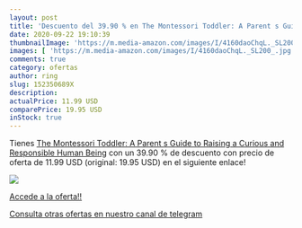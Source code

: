 ```yaml
---
layout: post
title: 'Descuento del 39.90 % en The Montessori Toddler: A Parent s Guide'
date: 2020-09-22 19:10:39
thumbnailImage: 'https://m.media-amazon.com/images/I/4160daoChqL._SL200_.jpg'
images: [ 'https://m.media-amazon.com/images/I/4160daoChqL._SL200_.jpg' ]
comments: true
category: ofertas
author: ring
slug: 152350689X
description:
actualPrice: 11.99 USD
comparePrice: 19.95 USD
inStock: true
---
```


Tienes [The Montessori Toddler: A Parent s Guide to Raising a Curious and Responsible Human Being](https://www.amazon.com/dp/152350689X/?tag=redken08-20) con un 39.90 % de descuento con precio de oferta de 11.99 USD (original: 19.95 USD) en el siguiente enlace!

[![](https://m.media-amazon.com/images/I/4160daoChqL._SL200_.jpg)](https://www.amazon.com/dp/152350689X/?tag=redken08-20)

[Accede a la oferta!!](https://www.amazon.com/dp/152350689X/?tag=redken08-20)

[Consulta otras ofertas en nuestro canal de telegram](https://t.me/s/ofertas25)
